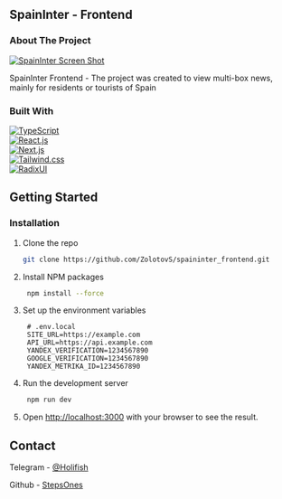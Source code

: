 ## SpainInter - Frontend

### About The Project

[![SpainInter Screen Shot][SpainInter-screenshot]][SpainInter-url]

SpainInter Frontend - The project was created to view multi-box news, mainly for residents or tourists of Spain


### Built With

<a href="https://typescriptlang.org" title="TypeScript">
   <img 
      src="https://img.shields.io/badge/typescript-%23007ACC.svg?style=for-the-badge&logo=typescript&logoColor=white" 
      alt="TypeScript" 
      title="TypeScript" 
   />
</a>
<br>

<a href="https://reactjs.org/" title="React.js">
   <img 
      src="https://img.shields.io/badge/React-20232A?style=for-the-badge&logo=react&logoColor=61DAFB" 
      alt="React.js" 
      title="React.js" 
   />
</a>
<br>

<a href="https://nextjs.org/" title="Next.js">
   <img 
      src="https://img.shields.io/badge/next.js-000000?style=for-the-badge&logo=nextdotjs&logoColor=white" 
      alt="Next.js" 
      title="Next.js" 
   />
</a>
<br>

<a href="https://tailwindcss.com" title="Tailwind.css">
   <img 
      src="https://img.shields.io/badge/tailwindcss-%2338B2AC.svg?style=for-the-badge&logo=tailwind-css&logoColor=white" 
      alt="Tailwind.css" 
      title="Tailwind.css" 
   />
</a>
<br>

<a href="https://www.radix-ui.com" title="RadixUI">
   <img 
      src="https://img.shields.io/badge/radix%20ui-161618.svg?style=for-the-badge&logo=radix-ui&logoColor=white" 
      alt="RadixUI" 
      title="RadixUI" 
   />
</a>

## Getting Started

### Installation

1. Clone the repo
   ```sh
   git clone https://github.com/ZolotovS/spaininter_frontend.git
   ```
2. Install NPM packages
   ```sh
    npm install --force
    ```
3. Set up the environment variables
   ```env
    # .env.local
    SITE_URL=https://example.com
    API_URL=https://api.example.com
    YANDEX_VERIFICATION=1234567890
    GOOGLE_VERIFICATION=1234567890
    YANDEX_METRIKA_ID=1234567890
    ```
4. Run the development server
   ```sh
    npm run dev
    ```
5. Open [http://localhost:3000](http://localhost:3000) with your browser to see the result.

## Contact

Telegram - [@Holifish][Telegram-url]

Github - [StepsOnes][Github-url]



[SpainInter-screenshot]: public/images/site-screenshot.png
[SpainInter-url]: https://spaininter.com
[TypeScript]: https://typescriptlang.org
[TypeScript-url]: https://img.shields.io/badge/typescript-%23007ACC.svg?style=for-the-badge&logo=typescript&logoColor=white
[Next.js]: https://img.shields.io/badge/next.js-000000?style=for-the-badge&logo=nextdotjs&logoColor=white
[Next-url]: https://nextjs.org/
[React.js]: https://img.shields.io/badge/React-20232A?style=for-the-badge&logo=react&logoColor=61DAFB
[React-url]: https://reactjs.org/
[Tailwind.css]: https://img.shields.io/badge/tailwindcss-%2338B2AC.svg?style=for-the-badge&logo=tailwind-css&logoColor=white
[Tailwind-url]: https://tailwindcss.com
[RadixUI]: https://www.radix-ui.com
[RadixUI-url]: https://img.shields.io/badge/radix%20ui-161618.svg?style=for-the-badge&logo=radix-ui&logoColor=white
[Telegram]: https://img.shields.io/badge/Telegram-2CA5E0?style=for-the-badge&logo=telegram&logoColor=white
[Telegram-url]: https://t.me/Holifish
[Github]: https://img.shields.io/badge/GitHub-100000?style=for-the-badge&logo=github&logoColor=white
[Github-url]: https://github.com/StepsOnes
